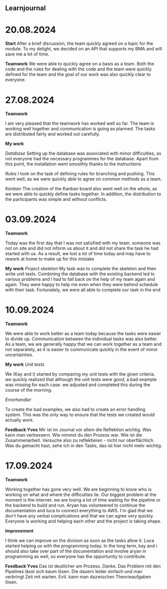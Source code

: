 ## Learnjournal

# 20.08.2024

**Start**
After a brief discussion, the team quickly agreed on a topic for the module. To my delight, we decided on an API that supports my BMA and will save me a lot of time. 

**Teamwork**
We were able to quickly agree on a basis as a team. Both the code and the rules for dealing with the code and the team were quickly defined for the team and the goal of our work was also quickly clear to everyone.


# 27.08.2024

**Teamwork**

I am very pleased that the teamwork has worked well so far. The team is working well together and communication is going as planned. The tasks are distributed fairly and worked out carefully. 

**My work**

*Database*
Setting up the database was associated with minor difficulties, as not everyone had the necessary programmes for the database. Apart from this point, the installation went smoothly thanks to the instructions

*Rules*
I took on the task of defining rules for branching and pushing. This went well, as we were quickly able to agree on common methods as a team.

*Kanban*
The creation of the Kanban board also went well on the whole, as we were able to quickly define tasks together. In addition, the distribution to the participants was simple and without conflicts.

# 03.09.2024

**Teamwork**

Today was the first day that I was not satisfied with my team. someone was not on site and did not inform us about it and did not share the task he had started with us. As a result, we lost a lot of time today and may have to rework at home to make up for this mistake

**My work**
*Project skeleton*
My task was to complete the skeleton and then write unit tests. 
Combining the database with the existing backend led to various problems and I had to fall back on the help of my team again and again. They were happy to help me even when they were behind schedule with their task. 
Fortunately, we were all able to complete our task in the end 

# 10.09.2024

**Teamwork**

We were able to work better as a team today because the tasks were easier to divide up. 
Communication between the individual tasks was also better. 
As a team, we are generally happy that we can work together as a team and not separately, as it is easier to communicate quickly in the event of minor uncertainties.


**My work**
*Unit tests*

We (Kay and I) started by comparing my unit tests with the given criteria. we quickly realized that although the unit tests were good, a bad example was missing for each case. we adjusted and completed this during the course of the morning. 

*Errorhandler*

To create the bad examples, we also had to create an error handling system. 
This was the only way to ensure that the tests we created would actually work. 

**Feedback Yves**
Mir ist im Journal vor allem die Reflektion wichtig. Was kann man verbessern. Wie nimmst du den Prozess war. Wie ist die Zusammenarbeit. Versuche also zu reflektieren - nicht nur oberflächlich.
Was du gemacht hast, sehe ich in den Tasks, das ist hier nicht mehr wichtig. 

# 17.09.2024

**Teamwork**

Working together has gone very well. 
We are beginning to know who is working on what and where the difficulties lie. 
Our biggest problem at the moment is the internet. we are losing a lot of time waiting for the pipeline or the backend to build and run. 
Aryan has volunteered to continue the documentation and luca to connect everything to AWS. 
I'm glad that we don't have any verbal complications and that we can agree very quickly. 
Everyone is working and helping each other and the project is taking shape.

**Improvement**

I think we can improve on the division as soon as the tasks allow it. 
Luca started helping us with the programming today. 
In the long term, kay and i should also take over part of the documentation and involve aryan in programming as well,
so everyone has the opportunity to contribute.

**Feedback Yves**
Das ist deutlicher am Prozess. Danke. Das Problem mit den Pipelines lässt sich kaum lösen. Die dauern leider einfach und man verbringt Zeit mit warten. Evtl. kann man dazwischen Theorieaufgaben lösen. 

